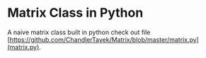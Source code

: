 # Matrix Class in Python
A naive matrix class built in python check out file [https://github.com/ChandlerTayek/Matrix/blob/master/matrix.py](matrix.py).
